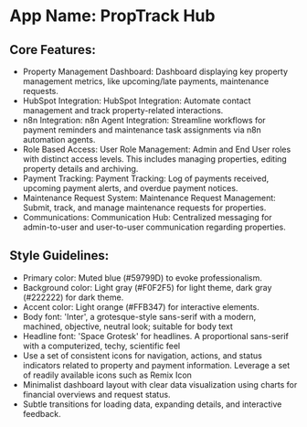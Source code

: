 # **App Name**: PropTrack Hub

## Core Features:

- Property Management Dashboard: Dashboard displaying key property management metrics, like upcoming/late payments, maintenance requests.
- HubSpot Integration: HubSpot Integration: Automate contact management and track property-related interactions.
- n8n Integration: n8n Agent Integration: Streamline workflows for payment reminders and maintenance task assignments via n8n automation agents.
- Role Based Access: User Role Management: Admin and End User roles with distinct access levels. This includes managing properties, editing property details and archiving.
- Payment Tracking: Payment Tracking: Log of payments received, upcoming payment alerts, and overdue payment notices.
- Maintenance Request System: Maintenance Request Management: Submit, track, and manage maintenance requests for properties.
- Communications: Communication Hub: Centralized messaging for admin-to-user and user-to-user communication regarding properties.

## Style Guidelines:

- Primary color: Muted blue (#59799D) to evoke professionalism.
- Background color: Light gray (#F0F2F5) for light theme, dark gray (#222222) for dark theme.
- Accent color: Light orange (#FFB347) for interactive elements.
- Body font: 'Inter', a grotesque-style sans-serif with a modern, machined, objective, neutral look; suitable for body text
- Headline font: 'Space Grotesk' for headlines. A proportional sans-serif with a computerized, techy, scientific feel
- Use a set of consistent icons for navigation, actions, and status indicators related to property and payment information. Leverage a set of readily available icons such as Remix Icon
- Minimalist dashboard layout with clear data visualization using charts for financial overviews and request status.
- Subtle transitions for loading data, expanding details, and interactive feedback.